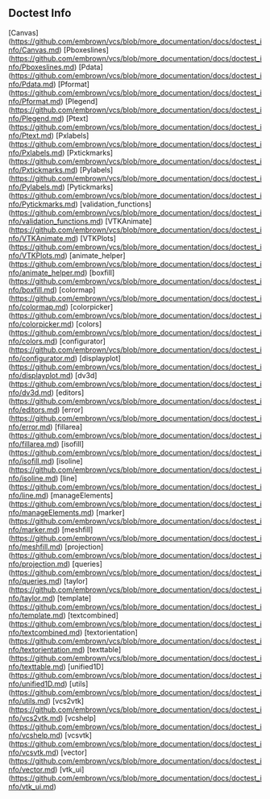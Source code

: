 Doctest Info
------------
[Canvas] (https://github.com/embrown/vcs/blob/more_documentation/docs/doctest_info/Canvas.md)
[Pboxeslines] (https://github.com/embrown/vcs/blob/more_documentation/docs/doctest_info/Pboxeslines.md)
[Pdata] (https://github.com/embrown/vcs/blob/more_documentation/docs/doctest_info/Pdata.md)
[Pformat] (https://github.com/embrown/vcs/blob/more_documentation/docs/doctest_info/Pformat.md)
[Plegend] (https://github.com/embrown/vcs/blob/more_documentation/docs/doctest_info/Plegend.md)
[Ptext] (https://github.com/embrown/vcs/blob/more_documentation/docs/doctest_info/Ptext.md)
[Pxlabels] (https://github.com/embrown/vcs/blob/more_documentation/docs/doctest_info/Pxlabels.md)
[Pxtickmarks] (https://github.com/embrown/vcs/blob/more_documentation/docs/doctest_info/Pxtickmarks.md)
[Pylabels] (https://github.com/embrown/vcs/blob/more_documentation/docs/doctest_info/Pylabels.md)
[Pytickmarks] (https://github.com/embrown/vcs/blob/more_documentation/docs/doctest_info/Pytickmarks.md)
[validation_functions] (https://github.com/embrown/vcs/blob/more_documentation/docs/doctest_info/validation_functions.md)
[VTKAnimate] (https://github.com/embrown/vcs/blob/more_documentation/docs/doctest_info/VTKAnimate.md)
[VTKPlots] (https://github.com/embrown/vcs/blob/more_documentation/docs/doctest_info/VTKPlots.md)
[animate_helper] (https://github.com/embrown/vcs/blob/more_documentation/docs/doctest_info/animate_helper.md)
[boxfill] (https://github.com/embrown/vcs/blob/more_documentation/docs/doctest_info/boxfill.md)
[colormap] (https://github.com/embrown/vcs/blob/more_documentation/docs/doctest_info/colormap.md)
[colorpicker] (https://github.com/embrown/vcs/blob/more_documentation/docs/doctest_info/colorpicker.md)
[colors] (https://github.com/embrown/vcs/blob/more_documentation/docs/doctest_info/colors.md)
[configurator] (https://github.com/embrown/vcs/blob/more_documentation/docs/doctest_info/configurator.md)
[displayplot] (https://github.com/embrown/vcs/blob/more_documentation/docs/doctest_info/displayplot.md)
[dv3d] (https://github.com/embrown/vcs/blob/more_documentation/docs/doctest_info/dv3d.md)
[editors] (https://github.com/embrown/vcs/blob/more_documentation/docs/doctest_info/editors.md)
[error] (https://github.com/embrown/vcs/blob/more_documentation/docs/doctest_info/error.md)
[fillarea] (https://github.com/embrown/vcs/blob/more_documentation/docs/doctest_info/fillarea.md)
[isofill] (https://github.com/embrown/vcs/blob/more_documentation/docs/doctest_info/isofill.md)
[isoline] (https://github.com/embrown/vcs/blob/more_documentation/docs/doctest_info/isoline.md)
[line] (https://github.com/embrown/vcs/blob/more_documentation/docs/doctest_info/line.md)
[manageElements] (https://github.com/embrown/vcs/blob/more_documentation/docs/doctest_info/manageElements.md)
[marker] (https://github.com/embrown/vcs/blob/more_documentation/docs/doctest_info/marker.md)
[meshfill] (https://github.com/embrown/vcs/blob/more_documentation/docs/doctest_info/meshfill.md)
[projection] (https://github.com/embrown/vcs/blob/more_documentation/docs/doctest_info/projection.md)
[queries] (https://github.com/embrown/vcs/blob/more_documentation/docs/doctest_info/queries.md)
[taylor] (https://github.com/embrown/vcs/blob/more_documentation/docs/doctest_info/taylor.md)
[template] (https://github.com/embrown/vcs/blob/more_documentation/docs/doctest_info/template.md)
[textcombined] (https://github.com/embrown/vcs/blob/more_documentation/docs/doctest_info/textcombined.md)
[textorientation] (https://github.com/embrown/vcs/blob/more_documentation/docs/doctest_info/textorientation.md)
[texttable] (https://github.com/embrown/vcs/blob/more_documentation/docs/doctest_info/texttable.md)
[unified1D] (https://github.com/embrown/vcs/blob/more_documentation/docs/doctest_info/unified1D.md)
[utils] (https://github.com/embrown/vcs/blob/more_documentation/docs/doctest_info/utils.md)
[vcs2vtk] (https://github.com/embrown/vcs/blob/more_documentation/docs/doctest_info/vcs2vtk.md)
[vcshelp] (https://github.com/embrown/vcs/blob/more_documentation/docs/doctest_info/vcshelp.md)
[vcsvtk] (https://github.com/embrown/vcs/blob/more_documentation/docs/doctest_info/vcsvtk.md)
[vector] (https://github.com/embrown/vcs/blob/more_documentation/docs/doctest_info/vector.md)
[vtk_ui] (https://github.com/embrown/vcs/blob/more_documentation/docs/doctest_info/vtk_ui.md)
